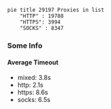 
```mermaid
pie title 29197 Proxies in list
    "HTTP" : 19788
    "HTTPS": 3994
    "SOCKS" : 8347
```

### Some Info
#### Average Timeout

- mixed: 3.8s
- http: 2.1s
- https: 8.6s
- socks: 6.5s